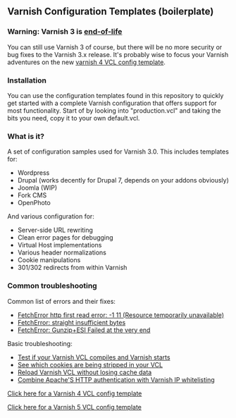 ## Varnish Configuration Templates (boilerplate)

### Warning: Varnish 3 is [end-of-life](https://ma.ttias.be/varnish-cache-3-0-is-end-of-life/)

You can still use Varnish 3 of course, but there will be no more security or bug fixes to the Varnish 3.x release. It's probably wise to focus your Varnish adventures on the new [varnish 4 VCL config template](https://ma.ttias.be/varnish-4-0-0-released-together-with-configuration-templates/).


### Installation

You can use the configuration templates found in this repository to quickly get started with a complete Varnish configuration that offers support for most functionality. Start of by looking into "production.vcl" and taking the bits you need, copy it to your own default.vcl.

### What is it?

A set of configuration samples used for Varnish 3.0. This includes templates for:
* Wordpress
* Drupal (works decently for Drupal 7, depends on your addons obviously)
* Joomla (WIP)
* Fork CMS
* OpenPhoto

And various configuration for:

* Server-side URL rewriting
* Clean error pages for debugging
* Virtual Host implementations
* Various header normalizations
* Cookie manipulations
* 301/302 redirects from within Varnish

### Common troubleshooting

Common list of errors and their fixes:

* [FetchError http first read error: -1 11 (Resource temporarily unavailable)](https://ma.ttias.be/varnish-fetcherror-http-first-read-error-1-11-resource-temporarily-unavailable/)
* [FetchError: straight insufficient bytes](https://ma.ttias.be/varnish-fetcherror-straight-insufficient-bytes/)
* [FetchError: Gunzip+ESI Failed at the very end](https://ma.ttias.be/varnish-fetcherror-testgunzip-gunzip-esi-failed-very-end/)

Basic troubleshooting:

* [Test if your Varnish VCL compiles and Varnish starts](https://ma.ttias.be/varnish-running-in-foreground-but-fails-to-run-as-servicedaemon/)
* [See which cookies are being stripped in your VCL](https://ma.ttias.be/varnish-tip-see-cookies-stripped-vcl/)
* [Reload Varnish VCL without losing cache data](https://ma.ttias.be/reload-varnish-vcl-without-losing-cache-data/)
* [Combine Apache'S HTTP authentication with Varnish IP whitelisting](https://ma.ttias.be/apache-http-authentication-with-x-forwarded-for-ip-whitelisting-in-varnish/)

[Click here for a Varnish 4 VCL config template](https://github.com/mattiasgeniar/varnish-4.0-configuration-templates)

[Click here for a Varnish 5 VCL config template](https://github.com/mattiasgeniar/varnish-5.0-configuration-templates)
